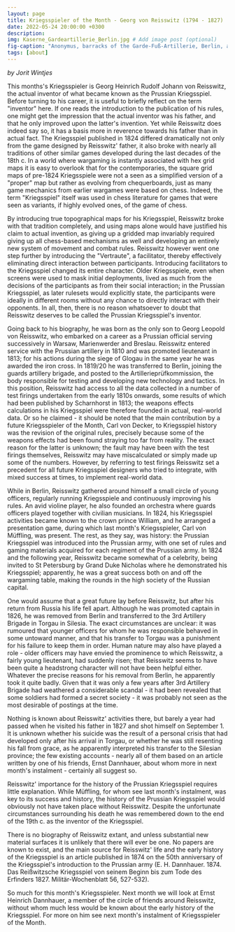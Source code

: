 ```yaml
---
layout: page
title: Kriegsspieler of the Month - Georg von Reisswitz (1794 - 1827)
date: 2022-05-24 20:00:00 +0300
description: 
img: Kaserne_Gardeartillerie_Berlin.jpg # Add image post (optional)
fig-caption: "Anonymus, barracks of the Garde-Fuß-Artillerie, Berlin, around 1830; Architekturmuseum der TU Berlin, Inv. Nr. 46084"  # Add figcaption (optional)
tags: [about]
---
```


*by Jorit Wintjes*

This months's Kriegsspieler is Georg Heinrich Rudolf Johann von Reisswitz, the actual inventor of what became known as the Prussian Kriegsspiel. Before turning to his career, it is useful to briefly reflect on the term "inventor" here. If one reads the introduction to the publication of his rules, one might get the impression that the actual inventor was his father, and that he only improved upon the latter's invention. Yet while Reisswitz does indeed say so, it has a basis more in reverence towards his father than in actual fact. The Kriegsspiel published in 1824 differed dramatically not only from the game designed by Reisswitz' father, it also broke with nearly all traditions of other similar games developed during the last decades of the 18th c. In a world where wargaming is instantly associated with hex grid maps it is easy to overlook that for the contemporaries, the square grid maps of pre-1824 Kriegsspiele were not a seen as a simplified version of a "proper" map but rather as evolving from chequerboards, just as many game mechanics from earlier wargames were based on chess. Indeed, the term "Kriegsspiel" itself was used in chess literature for games that were seen as variants, if highly evolved ones, of the game of chess. 

By introducing true topographical maps for his Kriegsspiel, Reisswitz broke with that tradition completely, and using maps alone would have justified his claim to actual invention, as giving up a gridded map invariably required giving up all chess-based mechanisms as well and developing an entirely new system of movement and combat rules. Reisswitz however went one step further by introducing the "Vertraute", a facilitator, thereby effectively eliminating direct interaction between participants. Introducing facilitators to the Kriegsspiel changed its entire character. Older Kriegsspiele, even when screens were used to mask initial deployments, lived as much from the decisions of the participants as from their social interaction; in the Prussian Kriegsspiel, as later rulesets would explicitly state, the participants were ideally in different rooms without any chance to directly interact with their opponents. In all, then, there is no reason whatsoever to doubt that Reisswitz deserves to be called the Prussian Kriegsspiel's inventor.

Going back to his biography, he was born as the only son to Georg Leopold von Reisswitz, who embarked on a career as a Prussian official serving successively in Warsaw, Marienwerder and Breslau. Reisswitz entered service with the Prussian artillery in 1810 and was promoted lieutenant in 1813; for his actions during the siege of Glogau in the same year he was awarded the iron cross. In 1819/20 he was transferred to Berlin, joining the guards artillery brigade, and posted to the Artillerieprüfkommission, the body responsible for testing and developing new technology and tactics. In this position, Reisswitz had access to all the data collected in a number of test firings undertaken from the early 1810s onwards, some results of which had been published by Scharnhorst in 1813; the weapons effects calculations in his Kriegsspiel were therefore founded in actual, real-world data. Or so he claimed - it should be noted that the main contribution by a future Kriegsspieler of the Month, Carl von Decker, to Kriegsspiel history was the revision of the original rules, precisely because some of the weapons effects had been found straying too far from reality. The exact reason for the latter is unknown; the fault may have been with the test firings themselves, Reisswitz may have miscalculated or simply made up some of the numbers. However, by referring to test firings Reisswitz set a precedent for all future Kriegsspiel designers who tried to integrate, with mixed success at times, to implement real-world data.

While in Berlin, Reisswitz gathered around himself a small circle of young officers, regularly running Kriegsspiele and continuously improving his rules. An avid violine player, he also founded an orchestra where guards officers played together with civilian musicians. In 1824, his Kriegsspiel activities became known to the crown prince William, and he arranged a presentation game, during which last month's Kriegsspieler, Carl von Müffling, was present. The rest, as they say, was history: the Prussian Kriegsspiel was introduced into the Prussian army, with one set of rules and gaming materials acquired for each regiment of the Prussian army. In 1824 and the following year, Reisswitz became somewhat of a celebrity, being invited to St Petersburg by Grand Duke Nicholas where he demonstrated his Kriegsspiel; apparently, he was a great success both on and off the wargaming table, making the rounds in the high society of the Russian capital. 

One would assume that a great future lay before Reisswitz, but after his return from Russia his life fell apart. Although he was promoted captain in 1826, he was removed from Berlin and transferred to the 3rd Artillery Brigade in Torgau in Silesia. The exact circumstances are unclear: it was rumoured that younger officers for whom he was responsible behaved in some untoward manner, and that his transfer to Torgau was a punishment for his failure to keep them in order. Human nature may also have played a role - older officers may have envied the prominence to which Reisswitz, a fairly young lieutenant, had suddenly risen; that Reisswitz seems to have been quite a headstrong character will not have been helpful either. Whatever the precise reasons for his removal from Berlin, he apparently took it quite badly. Given that it was only a few years after 3rd Artillery Brigade had weathered a considerable scandal - it had been revealed that some soldiers had formed a secret society - it was probably not seen as the most desirable of postings at the time. 

Nothing is known about Reisswitz' activities there, but barely a year had passed when he visited his father in 1827 and shot himself on September 1. It is unknown whether his suicide was the result of a personal crisis that had developed only after his arrival in Torgau, or whether he was still resenting his fall from grace, as he apparently interpreted his transfer to the Silesian province; the few existing accounts - nearly all of them based on an article written by one of his friends, Ernst Dannhauer, about whom more in next month's instalment - certainly all suggest so. 

Reisswitz' importance for the history of the Prussian Kriegsspiel requires little explanation. While Müffling, for whom see last month's instalment, was key to its success and history, the history of the Prussian Kriegsspiel would obviously not have taken place without Reisswitz. Despite the unfortunate circumstances surrounding his death he was remembered down to the end of the 19th c. as the inventor of the Kriegsspiel.

There is no biography of Reisswitz extant, and unless substantial new material surfaces it is unlikely that there will ever be one. No papers are known to exist, and the main source for Reisswitz' life and the early history of the Kriegsspiel is an article published in 1874 on the 50th anniversary of the Kriegsspiel's introduction to the Prussian army (E. H. Dannhauer. 1874. Das Reißwitzsche Kriegsspiel von seinem Beginn bis zum Tode des Erfinders 1827. Militär-Wochenblatt 56, 527-532).

So much for this month's Kriegsspieler. Next month we will look at Ernst Heinrich Dannhauer, a member of the circle of friends around Reisswitz, without whom much less would be known about the early history of the Kriegsspiel. For more on him see next month's instalment of Kriegsspieler of the Month.
